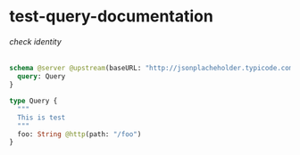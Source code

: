 # test-query-documentation

###### check identity

####

```graphql @server
schema @server @upstream(baseURL: "http://jsonplacheholder.typicode.com") {
  query: Query
}

type Query {
  """
  This is test
  """
  foo: String @http(path: "/foo")
}
```
